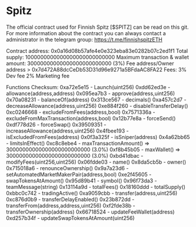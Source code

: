 # Spitz

The official contract used for Finnish Spitz [$SPITZ] can be read on this git. For more information about the contract you can always contact a administrator in the telegram group: https://t.me/finnishspitzETH

Contract address: 0x0a16d08b57afe4e0e323eba83e0282b07c2ed1f1
Total supply: 1000000000000000000000000000
Maximum transaction & wallet amount: 30000000000000000000000000 (3%)
Fee address/Owner address > 0x7d472A88dcCeDb53D31d96e9271a5BFdaAC8FA22
Fees: 3% Dev fee 
      2% Marketing fee
      
     
Functions Checksum:
0xa72e5e15 - Launch(uint256)
0xdd62ed3e - allowance(address,address)
0x095ea7b3 - approve(address,uint256)
0x70a08231 - balanceOf(address)
0x313ce567 - decimals()
0xa457c2d7 - decreaseAllowance(address,uint256)
0xe884f260 - disableTransferDelay()
0xc0246668 - excludeFromFees(address,bool)
0x7571336a - excludeFromMaxTransaction(address,bool)
0x12b77e8a - forceSend()
0xdf778d26 - forceSwap()
0x39509351 - increaseAllowance(address,uint256)
0x4fbee193 - isExcludedFromFees(address)
0x0f3a325f - isSniper(address)
0x4a62bb65 - limitsInEffect()
0xc8c8ebe4 - maxTransactionAmount() => 30000000000000000000000000 (3.0%)
0xf8b45b05 - maxWallet() => 30000000000000000000000000 (3.0%)
0xbd41dbac - modifyFees(uint256,uint256)
0x06fdde03 - name()
0x8da5cb5b - owner()
0x715018a6 - renounceOwnership()
0x9a7a23d6 - setAutomatedMarketMakerPair(address,bool)
0xe2f45605 - swapTokensAtAmount()
0x95d89b41 - symbol()
0x96f73da3 - teamMessage(string)
0x13114a9d - totalFees()
0x18160ddd - totalSupply()
0xbbc0c742 - tradingActive()
0xa9059cbb - transfer(address,uint256)
0xc876d0b9 - transferDelayEnabled()
0x23b872dd - transferFrom(address,address,uint256)
0xf2fde38b - transferOwnership(address)
0x66718524 - updateFeeWallet(address)
0xd257b34f - updateSwapTokensAtAmount(uint256)
